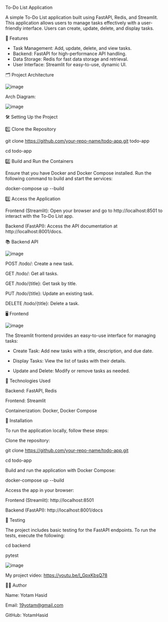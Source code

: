 To-Do List Application

A simple To-Do List application built using FastAPI, Redis, and Streamlit. This application allows users to manage tasks effectively with a user-friendly interface. Users can create, update, delete, and display tasks.

🚀 Features
- Task Management: Add, update, delete, and view tasks.
- Backend: FastAPI for high-performance API handling.
- Data Storage: Redis for fast data storage and retrieval.
- User Interface: Streamlit for easy-to-use, dynamic UI.

🗂️ Project Architecture


![image](https://github.com/user-attachments/assets/9918b627-3b59-4195-9136-41c10fb28e88)




Arch Diagram: 

![image](https://github.com/user-attachments/assets/2c988533-1127-498b-bf33-22f078e20e46)



🛠️ Setting Up the Project


1️⃣ Clone the Repository


git clone https://github.com/your-repo-name/todo-app.git todo-app


cd todo-app


2️⃣ Build and Run the Containers


Ensure that you have Docker and Docker Compose installed. Run the following command to build and start the services:


docker-compose up --build


3️⃣ Access the Application


Frontend (Streamlit): Open your browser and go to http://localhost:8501 to interact with the To-Do List app.


Backend (FastAPI): Access the API documentation at http://localhost:8001/docs.


📚 Backend API


![image](https://github.com/user-attachments/assets/36093588-b136-477a-bede-188a9ad7b807)


POST /todo/: Create a new task.


GET /todo/: Get all tasks.


GET /todo/{title}: Get task by title.


PUT /todo/{title}: Update an existing task.


DELETE /todo/{title}: Delete a task.


🖥️ Frontend

![image](https://github.com/user-attachments/assets/d396063d-e499-41f7-9229-3353618b74a9)



The Streamlit frontend provides an easy-to-use interface for managing tasks:


- Create Task: Add new tasks with a title, description, and due date.

  
- Display Tasks: View the list of tasks with their details.

  
- Update and Delete: Modify or remove tasks as needed.

  
🔧 Technologies Used


Backend: FastAPI, Redis


Frontend: Streamlit


Containerization: Docker, Docker Compose


📑 Installation


To run the application locally, follow these steps:


Clone the repository:


git clone https://github.com/your-repo-name/todo-app.git


cd todo-app

Build and run the application with Docker Compose:


docker-compose up --build

Access the app in your browser:


Frontend (Streamlit): http://localhost:8501


Backend (FastAPI): http://localhost:8001/docs


🧪 Testing


The project includes basic testing for the FastAPI endpoints. To run the tests, execute the following:

cd backend


pytest


![image](https://github.com/user-attachments/assets/00197ae9-afef-4d05-93a1-928d6f90ceb0)



My project video: https://youtu.be/l_GpxKbsQ78


👨‍💻 Author


Name: Yotam Hasid


Email: 19yotam@gmail.com


GitHub: YotamHasid
